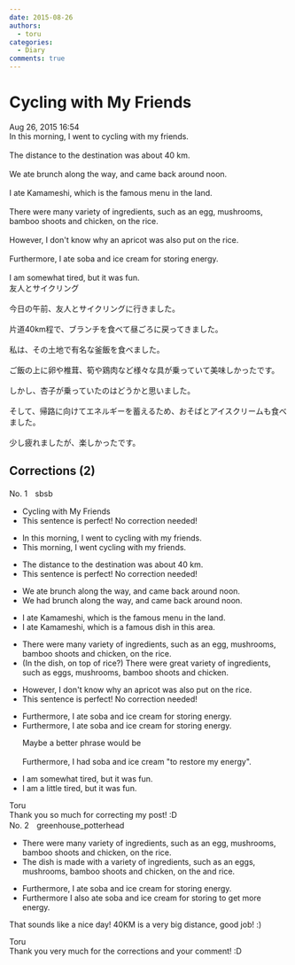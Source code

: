 ```yaml
---
date: 2015-08-26
authors:
  - toru
categories:
  - Diary
comments: true
---
```


# Cycling with My Friends
<div class="date">Aug 26, 2015 16:54</div>
<div id="post"><div id="body_show_ori">
In this morning, I went to cycling with my friends.<br/><br/>The distance to the destination was about 40 km.<br/><br/>We ate brunch along the way, and came back around noon.<br/><br/>I ate Kamameshi, which is the famous menu in the land.<br/><br/>There were many variety of ingredients, such as an egg, mushrooms, bamboo shoots and chicken, on the rice.<br/><br/>However, I don't know why an apricot was also put on the rice.<br/><br/>Furthermore, I ate soba and ice cream for storing energy.<br/><br/>I am somewhat tired, but it was fun.
</div></div>

<!-- more -->

<div id="post_ja"><div id="body_show_mo">
友人とサイクリング<br/><br/>今日の午前、友人とサイクリングに行きました。<br/><br/>片道40km程で、ブランチを食べて昼ごろに戻ってきました。<br/><br/>私は、その土地で有名な釜飯を食べました。<br/><br/>ご飯の上に卵や椎茸、筍や鶏肉など様々な具が乗っていて美味しかったです。<br/><br/>しかし、杏子が乗っていたのはどうかと思いました。<br/><br/>そして、帰路に向けてエネルギーを蓄えるため、おそばとアイスクリームも食べました。<br/><br/>少し疲れましたが、楽しかったです。
</div></div>

## Corrections (2)
<div id="block"><div class="first_name"> No. 1　<span class="just_name">sbsb</span></div><div id="block2">
<ul class="correction_field">
<li class="incorrect">Cycling with My Friends</li>
<li class="corrected perfect">This sentence is perfect! No correction needed!</li>
</ul>
<ul class="correction_field">
<li class="incorrect">In this morning, I went to cycling with my friends.</li>
<li class="corrected correct">
This morning, I went cycling with my friends.
</li>
</ul>
<ul class="correction_field">
<li class="incorrect">The distance to the destination was about 40 km.</li>
<li class="corrected perfect">This sentence is perfect! No correction needed!</li>
</ul>
<ul class="correction_field">
<li class="incorrect">We ate brunch along the way, and came back around noon.</li>
<li class="corrected correct">
We had brunch along the way, and came back around noon.
</li>
</ul>
<ul class="correction_field">
<li class="incorrect">I ate Kamameshi, which is the famous menu in the land.</li>
<li class="corrected correct">
I ate Kamameshi, which is a famous dish in this area.
</li>
</ul>
<ul class="correction_field">
<li class="incorrect">There were many variety of ingredients, such as an egg, mushrooms, bamboo shoots and chicken, on the rice.</li>
<li class="corrected correct">
(In the dish, on top of rice?) There were great variety of ingredients, such as eggs, mushrooms, bamboo shoots and chicken. 
</li>
</ul>
<ul class="correction_field">
<li class="incorrect">However, I don't know why an apricot was also put on the rice.</li>
<li class="corrected perfect">This sentence is perfect! No correction needed!</li>
</ul>
<ul class="correction_field">
<li class="incorrect">Furthermore, I ate soba and ice cream for storing energy.</li>
<li class="corrected correct">
Furthermore, I ate soba and ice cream for storing energy.
<p class="correction_comment">Maybe a better phrase would be<br/><br/>Furthermore, I had soba and ice cream "to restore my energy".</p>
</li>
</ul>
<ul class="correction_field">
<li class="incorrect">I am somewhat tired, but it was fun.</li>
<li class="corrected correct">
I am a little tired, but it was fun.
</li>
</ul>
</div><div class="name"><span class="just_name">Toru</span><br>
Thank you so much for correcting my post! :D
</div>
</div>
<div id="block"><div class="first_name"> No. 2　<span class="just_name">greenhouse_potterhead</span></div><div id="block2">
<ul class="correction_field">
<li class="incorrect">There were many variety of ingredients, such as an egg, mushrooms, bamboo shoots and chicken, on the rice.</li>
<li class="corrected correct">
<span class="f_bold">The dish is made with a</span> variety of ingredients, such as <span class="sline">an</span> eggs, mushrooms, bamboo shoots <span class="sline">and</span> chicken, <span class="sline">on the</span> <span class="f_blue">and </span>rice.
</li>
</ul>
<ul class="correction_field">
<li class="incorrect">Furthermore, I ate soba and ice cream for storing energy.</li>
<li class="corrected correct">
<span class="sline">Furthermore</span> I <span class="f_blue">also </span>ate soba and ice cream <span class="sline">for storing</span> <span class="f_blue">to get more</span> energy.
</li>
</ul>
<p class="comment_small">
 That sounds like a nice day!  40KM is a very big distance, good job! :)
</p>

</div><div class="name"><span class="just_name">Toru</span><br>
Thank you very much for the corrections and your comment! :D
</div>
</div>
